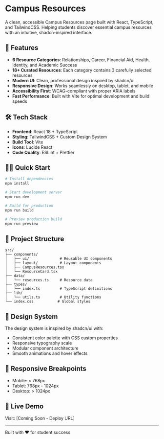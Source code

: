 # Campus Resources

A clean, accessible Campus Resources page built with React, TypeScript, and TailwindCSS. Helping students discover essential campus resources with an intuitive, shadcn-inspired interface.

## 🚀 Features

- **6 Resource Categories**: Relationships, Career, Financial Aid, Health, Identity, and Academic Success
- **18+ Curated Resources**: Each category contains 3 carefully selected resources
- **Modern UI**: Clean, professional design inspired by shadcn/ui
- **Responsive Design**: Works seamlessly on desktop, tablet, and mobile
- **Accessibility First**: WCAG-compliant with proper ARIA labels
- **Fast Performance**: Built with Vite for optimal development and build speeds

## 🛠️ Tech Stack

- **Frontend**: React 18 + TypeScript
- **Styling**: TailwindCSS + Custom Design System
- **Build Tool**: Vite
- **Icons**: Lucide React
- **Code Quality**: ESLint + Prettier

## 🏃‍♂️ Quick Start

```bash
# Install dependencies
npm install

# Start development server
npm run dev

# Build for production
npm run build

# Preview production build
npm run preview
```

## 📁 Project Structure

```
src/
├── components/
│   ├── ui/              # Reusable UI components
│   ├── layout/          # Layout components
│   ├── CampusResources.tsx
│   └── ResourceCard.tsx
├── data/
│   └── resources.ts     # Resource data
├── types/
│   └── index.ts         # TypeScript definitions
├── lib/
│   └── utils.ts         # Utility functions
└── index.css           # Global styles
```

## 🎨 Design System

The design system is inspired by shadcn/ui with:
- Consistent color palette with CSS custom properties
- Responsive typography scale
- Modular component architecture
- Smooth animations and hover effects

## 📱 Responsive Breakpoints

- Mobile: < 768px
- Tablet: 768px - 1024px
- Desktop: > 1024px

## 🔗 Live Demo

Visit: [Coming Soon - Deploy URL]

---

Built with ❤️ for student success
